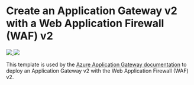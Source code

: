 # Create an Application Gateway v2 with a Web Application Firewall (WAF) v2

<a href="https://portal.azure.com/#create/Microsoft.Template/uri/https%3A%2F%2Fraw.githubusercontent.com%2FAzure%2Fazure-quickstart-templates%2Fmaster%2Fag-docs-wafv2%2Fazuredeploy.json" target="_blank">
    <img src="http://azuredeploy.net/deploybutton.png"/>
</a>
<a href="http://armviz.io/#/?load=https%3A%2F%2Fraw.githubusercontent.com%2FAzure%2Fazure-quickstart-templates%2Fmaster%2Fag-docs-wafv2%2Fazuredeploy.json" target="_blank">
    <img src="http://armviz.io/visualizebutton.png"/>
</a>

This template is used by the [Azure Application Gateway documentation](https://docs.microsoft.com/azure/application-gateway/) to deploy an Application Gateway v2 with the Web Application Firewall (WAF) v2.
